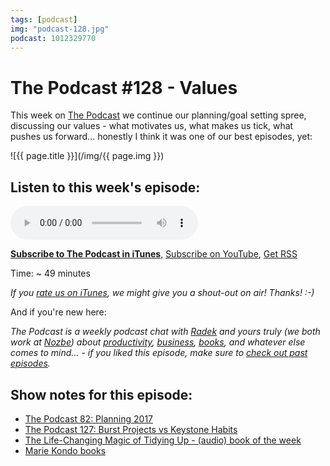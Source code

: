 ```yaml
---
tags: [podcast]
img: "podcast-128.jpg"
podcast: 1012329770
---
```


# The Podcast #128 - Values

This week on [The Podcast][p] we continue our planning/goal setting spree, discussing our values - what motivates us, what makes us tick, what pushes us forward... honestly I think it was one of our best episodes, yet:

<!--More-->

![{{ page.title }}](/img/{{ page.img }})

## Listen to this week's episode:

<audio controls>
<source src="https://files.nozbe.com/podcast/128.mp3" type="audio/mpeg">
</audio>

**[Subscribe to The Podcast in iTunes][i]**, [Subscribe on YouTube][y], [Get RSS][rss]

Time: ~ 49 minutes

*If you [rate us on iTunes][i], we might give you a shout-out on air! Thanks! :-)*

And if you're new here:

*The Podcast is a weekly podcast chat with [Radek][r] and yours truly (we both work at [Nozbe][n]) about [productivity](/productivity), [business](/business), [books](/books), and whatever else comes to mind… - if you liked this episode, make sure to [check out past episodes](/podcast).*

## Show notes for this episode:

  * [The Podcast 82: Planning 2017](/podcast-82)
  * [The Podcast 127: Burst Projects vs Keystone Habits](/podcast-127)
  * [The Life-Changing Magic of Tidying Up - (audio) book of the week](https://sliwinski.com/kondo/)
  * [Marie Kondo books](https://www.amazon.com/Marie-Kond%C5%8D/e/B00J59XZJA/)

[y]: https://michael.gratis/thepodcastyt
[rss]: https://thepodcast.fm/episodes?format=RSS
[e]: /podcast-128

[p]: /podcast
[n]: https://michael.gratis/nozbe
[r]: https://michael.gratis/radex
[i]: https://michael.gratis/thepodcast
[o]: https://michael.gratis/ipadonly

